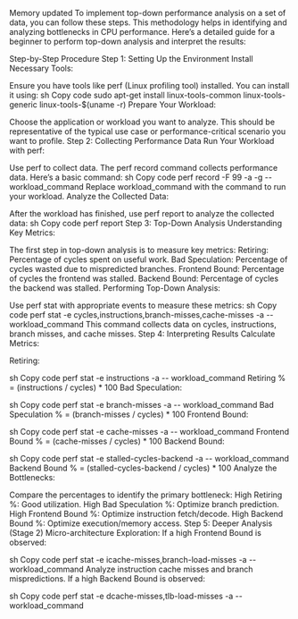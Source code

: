 
Memory updated
To implement top-down performance analysis on a set of data, you can follow these steps. This methodology helps in identifying and analyzing bottlenecks in CPU performance. Here’s a detailed guide for a beginner to perform top-down analysis and interpret the results:

Step-by-Step Procedure
Step 1: Setting Up the Environment
Install Necessary Tools:

Ensure you have tools like perf (Linux profiling tool) installed. You can install it using:
sh
Copy code
sudo apt-get install linux-tools-common linux-tools-generic linux-tools-$(uname -r)
Prepare Your Workload:

Choose the application or workload you want to analyze. This should be representative of the typical use case or performance-critical scenario you want to profile.
Step 2: Collecting Performance Data
Run Your Workload with perf:

Use perf to collect data. The perf record command collects performance data. Here’s a basic command:
sh
Copy code
perf record -F 99 -a -g -- workload_command
Replace workload_command with the command to run your workload.
Analyze the Collected Data:

After the workload has finished, use perf report to analyze the collected data:
sh
Copy code
perf report
Step 3: Top-Down Analysis
Understanding Key Metrics:

The first step in top-down analysis is to measure key metrics:
Retiring: Percentage of cycles spent on useful work.
Bad Speculation: Percentage of cycles wasted due to mispredicted branches.
Frontend Bound: Percentage of cycles the frontend was stalled.
Backend Bound: Percentage of cycles the backend was stalled.
Performing Top-Down Analysis:

Use perf stat with appropriate events to measure these metrics:
sh
Copy code
perf stat -e cycles,instructions,branch-misses,cache-misses -a -- workload_command
This command collects data on cycles, instructions, branch misses, and cache misses.
Step 4: Interpreting Results
Calculate Metrics:

Retiring:

sh
Copy code
perf stat -e instructions -a -- workload_command
Retiring % = (instructions / cycles) * 100
Bad Speculation:

sh
Copy code
perf stat -e branch-misses -a -- workload_command
Bad Speculation % = (branch-misses / cycles) * 100
Frontend Bound:

sh
Copy code
perf stat -e cache-misses -a -- workload_command
Frontend Bound % = (cache-misses / cycles) * 100
Backend Bound:

sh
Copy code
perf stat -e stalled-cycles-backend -a -- workload_command
Backend Bound % = (stalled-cycles-backend / cycles) * 100
Analyze the Bottlenecks:

Compare the percentages to identify the primary bottleneck:
High Retiring %: Good utilization.
High Bad Speculation %: Optimize branch prediction.
High Frontend Bound %: Optimize instruction fetch/decode.
High Backend Bound %: Optimize execution/memory access.
Step 5: Deeper Analysis (Stage 2)
Micro-architecture Exploration:
If a high Frontend Bound is observed:

sh
Copy code
perf stat -e icache-misses,branch-load-misses -a -- workload_command
Analyze instruction cache misses and branch mispredictions.
If a high Backend Bound is observed:

sh
Copy code
perf stat -e dcache-misses,tlb-load-misses -a -- workload_command
